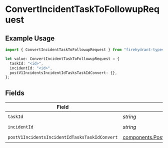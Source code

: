 # ConvertIncidentTaskToFollowupRequest

## Example Usage

```typescript
import { ConvertIncidentTaskToFollowupRequest } from "firehydrant-typescript-sdk/models/operations";

let value: ConvertIncidentTaskToFollowupRequest = {
  taskId: "<id>",
  incidentId: "<id>",
  postV1IncidentsIncidentIdTasksTaskIdConvert: {},
};
```

## Fields

| Field                                                                                                                            | Type                                                                                                                             | Required                                                                                                                         | Description                                                                                                                      |
| -------------------------------------------------------------------------------------------------------------------------------- | -------------------------------------------------------------------------------------------------------------------------------- | -------------------------------------------------------------------------------------------------------------------------------- | -------------------------------------------------------------------------------------------------------------------------------- |
| `taskId`                                                                                                                         | *string*                                                                                                                         | :heavy_check_mark:                                                                                                               | N/A                                                                                                                              |
| `incidentId`                                                                                                                     | *string*                                                                                                                         | :heavy_check_mark:                                                                                                               | N/A                                                                                                                              |
| `postV1IncidentsIncidentIdTasksTaskIdConvert`                                                                                    | [components.PostV1IncidentsIncidentIdTasksTaskIdConvert](../../models/components/postv1incidentsincidentidtaskstaskidconvert.md) | :heavy_check_mark:                                                                                                               | N/A                                                                                                                              |